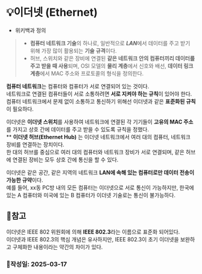 # :bulb:이더넷 (Ethernet)
* 위키백과 정의  
> + **컴퓨터 네트워크 기술**의 하나로, 일반적으로 ***LAN***에서 데이터를 주고 받기 위해 가장 많이 활용되는 **기술 규격**이다.
> + 허브, 스위치와 같은 장비에 연결된 **같은 네트워크 안의 컴퓨터끼리 데이터를 주고 받을 때 사용**되며,
> OSI 모델의 **물리 계층**에서 신호와 배선, **데이터 링크 계층**에서 MAC 주소와 프로토콜의 형식을 정의한다.  
  
**컴퓨터 네트워크**는 컴퓨터와 컴퓨터가 서로 연결되어 있는 것이다.  
네트워크로 연결된 컴퓨터들이 서로 소통하려면 **서로 지켜야 하는 규칙**이 있어야 한다.  
컴퓨터 네트워크에서 문제 없이 소통하고 통신하기 위해선 이더넷과 같은 **표준화된 규칙**이 필요하다.  

이더넷은 **이더넷 스위치**를 사용하여 네트워크에 연결된 각 기기들이 **고유의 MAC 주소**를 가지고 상호 간에 데이터를 주고 받을 수 있도록 규칙을 정했다.  
** **이더넷 허브(Ethernet Hub)** 는 이더넷 네트워크에서 여러 대의 컴퓨터, 네트워크 장비를 연결하는 장치이다.  
한 대의 허브를 중심으로 여러 대의 컴퓨터와 네트워크 장비가 서로 연결되며, 같은 허브에 연결된 장비는 모두 상호 간에 통신을 할 수 있다.  
  
이더넷은 같은 공간, 같은 지역의 네트워크 **LAN에 속해 있는 컴퓨터로만 데이터 전송이 가능한 규약**이다.  
예를 들어, xx동 PC방 내의 모든 컴퓨터는 이더넷으로 서로 통신이 가능하지만, 한국에 있는 A 컴퓨터와 미국에 있는 B 컴퓨터가 이더넷 기술로는 통신이 불가능하다.

## :pushpin:참고
이더넷은 IEEE 802 위원회에 의해 **IEEE 802.3**라는 이름으로 표준화 되어있다.  
이더넷과 IEEE 802.3의 핵심 개념은 유사하지만, IEEE 802.3이 초기 이더넷을 보완하고 구체화한 내용이라는 약간의 차이가 있다.  

### :penguin:작성일: 2025-03-17
